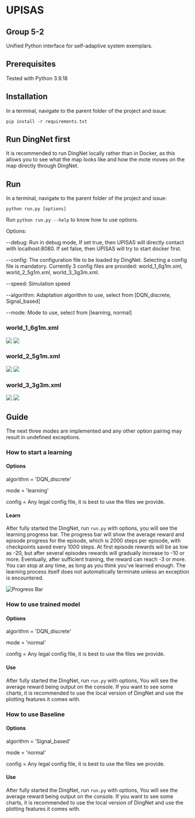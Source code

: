 # UPISAS
## Group 5-2
Unified Python interface for self-adaptive system exemplars.

## Prerequisites 
Tested with Python 3.9.18

## Installation
In a terminal, navigate to the parent folder of the project and issue:
```
pip install -r requirements.txt
```
## Run DingNet first
It is recommended to run DingNet locally rather than in Docker, as this allows you to see what the map looks like and how the mote moves on the map directly through DingNet.

## Run
In a terminal, navigate to the parent folder of the project and issue:
```
python run.py [options]
```
Run `python run.py --help` to know how to use options.

Options:

--debug: Run in debug mode, If set true, then UPISAS will directly contact with localhost:8080. If set false, then UPISAS will try to start docker first.

--config: The configuration file to be loaded by DingNet. Selecting a config file is mandatory. Currently 3 config files are provided: world_1_6g1m.xml, world_2_5g1m.xml, world_3_3g3m.xml.

--speed: Simulation speed

--algorithm: Adaptation algorithm to use, select from [DQN_discrete, Signal_based]

--mode: Mode to use, select from [learning, normal]

### world_1_6g1m.xml
![](./images/world_1_map.png)
![](./images/world_1_all.png)

### world_2_5g1m.xml
![](./images/world_2_map.png)
![](./images/world_2_all.png)

### world_3_3g3m.xml
![](./images/world_3_map.png)
![](./images/world_3_all.png)

## Guide
The next three modes are implemented and any other option pairing may result in undefined exceptions.

### How to start a learning

#### Options
algorithm = 'DQN_discrete'

mode = 'learning'

config = Any legal config file, it is best to use the files we provide.

#### Learn

After fully started the DingNet, run `run.py` with options, you will see the learning progress bar. The progress bar will show the average reward and episode progress for the episode, which is 2000 steps per episode, with checkpoints saved every 1000 steps. At first episode rewards will be as low as -20, but after several episodes rewards will gradually increase to -10 or more. Eventually, after sufficient training, the reward can reach -3 or more. You can stop at any time, as long as you think you've learned enough. The learning process itself does not automatically terminate unless an exception is encountered.

![Progress Bar](./images/progress_bar.png)

### How to use trained model

#### Options
algorithm = 'DQN_discrete'

mode = 'normal'

config = Any legal config file, it is best to use the files we provide.

#### Use

After fully started the DingNet, run `run.py` with options, You will see the average reward being output on the console. If you want to see some charts, it is recommended to use the local version of DingNet and use the plotting features it comes with.


### How to use Baseline

#### Options
algorithm = 'Signal_based'

mode = 'normal'

config = Any legal config file, it is best to use the files we provide.

#### Use
After fully started the DingNet, run `run.py` with options, You will see the average reward being output on the console. If you want to see some charts, it is recommended to use the local version of DingNet and use the plotting features it comes with.